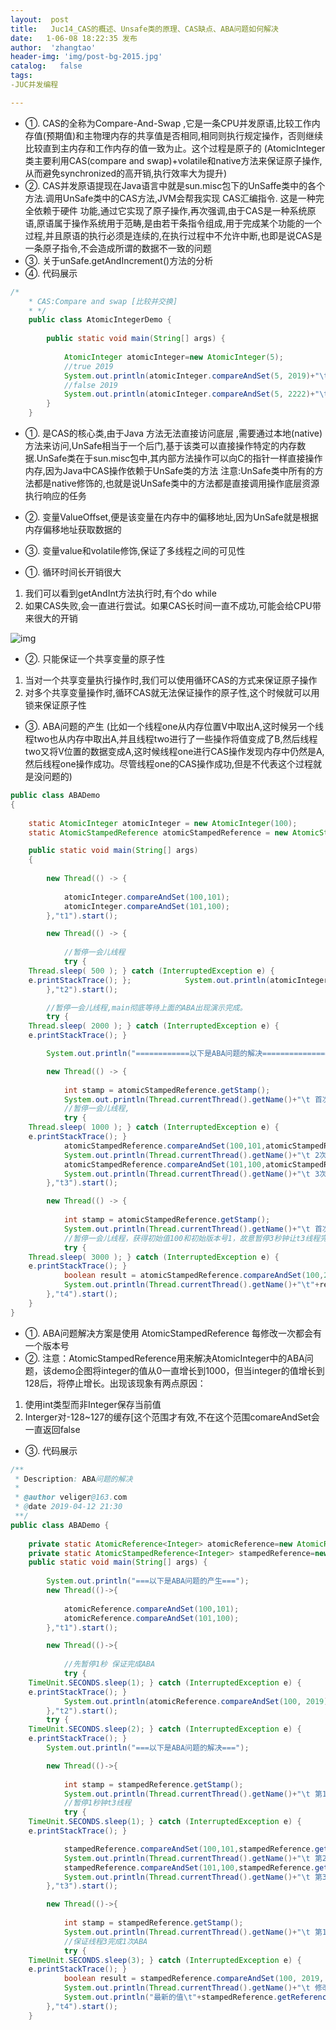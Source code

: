 ```yaml
---
layout:  post
title:   Juc14_CAS的概述、Unsafe类的原理、CAS缺点、ABA问题如何解决
date:   1-06-08 18:22:35 发布
author:  'zhangtao'
header-img: 'img/post-bg-2015.jpg'
catalog:   false
tags:
-JUC并发编程

---
```











-  ①. CAS的全称为Compare-And-Swap ,它是一条CPU并发原语,比较工作内存值(预期值)和主物理内存的共享值是否相同,相同则执行规定操作，否则继续比较直到主内存和工作内存的值一致为止。这个过程是原子的 (AtomicInteger类主要利用CAS(compare and swap)+volatile和native方法来保证原子操作,从而避免synchronized的高开销,执行效率大为提升)  
-  ②. CAS并发原语提现在Java语言中就是sun.misc包下的UnSaffe类中的各个方法.调用UnSafe类中的CAS方法,JVM会帮我实现 CAS汇编指令. 这是一种完全依赖于硬件 功能,通过它实现了原子操作,再次强调,由于CAS是一种系统原语,原语属于操作系统用于范畴,是由若干条指令组成,用于完成某个功能的一个过程,并且原语的执行必须是连续的,在执行过程中不允许中断,也即是说CAS是一条原子指令,不会造成所谓的数据不一致的问题  
-  ③. 关于unSafe.getAndIncrement()方法的分析  
-  ④. 代码展示 

```java
/*
	* CAS:Compare and swap [比较并交换]
	* */
	public class AtomicIntegerDemo {
   
	    public static void main(String[] args) {
   
	        AtomicInteger atomicInteger=new AtomicInteger(5);
	        //true 2019
	        System.out.println(atomicInteger.compareAndSet(5, 2019)+"\t"+atomicInteger.get());
	        //false 2019
	        System.out.println(atomicInteger.compareAndSet(5, 2222)+"\t"+atomicInteger.get());
	    }
	}
```


-  ①. 是CAS的核心类,由于Java 方法无法直接访问底层 ,需要通过本地(native)方法来访问,UnSafe相当于一个后门,基于该类可以直接操作特定的内存数据.UnSafe类在于sun.misc包中,其内部方法操作可以向C的指针一样直接操作内存,因为Java中CAS操作依赖于UnSafe类的方法 注意:UnSafe类中所有的方法都是native修饰的,也就是说UnSafe类中的方法都是直接调用操作底层资源执行响应的任务  
-  ②. 变量ValueOffset,便是该变量在内存中的偏移地址,因为UnSafe就是根据内存偏移地址获取数据的  
-  ③. 变量value和volatile修饰,保证了多线程之间的可见性 


- ①. 循环时间长开销很大

1. 我们可以看到getAndInt方法执行时,有个do while 
2. 如果CAS失败,会一直进行尝试。如果CAS长时间一直不成功,可能会给CPU带来很大的开销


![img](https://img-blog.csdnimg.cn/20210406160338962.png)

- ②. 只能保证一个共享变量的原子性

1. 当对一个共享变量执行操作时,我们可以使用循环CAS的方式来保证原子操作 
2. 对多个共享变量操作时,循环CAS就无法保证操作的原子性,这个时候就可以用锁来保证原子性

- ③. ABA问题的产生 (比如一个线程one从内存位置V中取出A,这时候另一个线程two也从内存中取出A,并且线程two进行了一些操作将值变成了B,然后线程two又将V位置的数据变成A,这时候线程one进行CAS操作发现内存中仍然是A,然后线程one操作成功。尽管线程one的CAS操作成功,但是不代表这个过程就是没问题的)

```java
public class ABADemo
{
   
    static AtomicInteger atomicInteger = new AtomicInteger(100);
    static AtomicStampedReference atomicStampedReference = new AtomicStampedReference(100,1);

    public static void main(String[] args)
    {
   
        new Thread(() -> {
   
            atomicInteger.compareAndSet(100,101);
            atomicInteger.compareAndSet(101,100);
        },"t1").start();

        new Thread(() -> {
   
            //暂停一会儿线程
            try {
    Thread.sleep( 500 ); } catch (InterruptedException e) {
    e.printStackTrace(); };            System.out.println(atomicInteger.compareAndSet(100, 2019)+"\t"+atomicInteger.get());
        },"t2").start();

        //暂停一会儿线程,main彻底等待上面的ABA出现演示完成。
        try {
    Thread.sleep( 2000 ); } catch (InterruptedException e) {
    e.printStackTrace(); }

        System.out.println("============以下是ABA问题的解决=============================");

        new Thread(() -> {
   
            int stamp = atomicStampedReference.getStamp();
            System.out.println(Thread.currentThread().getName()+"\t 首次版本号:"+stamp);//1
            //暂停一会儿线程,
            try {
    Thread.sleep( 1000 ); } catch (InterruptedException e) {
    e.printStackTrace(); }
            atomicStampedReference.compareAndSet(100,101,atomicStampedReference.getStamp(),atomicStampedReference.getStamp()+1);
            System.out.println(Thread.currentThread().getName()+"\t 2次版本号:"+atomicStampedReference.getStamp());
            atomicStampedReference.compareAndSet(101,100,atomicStampedReference.getStamp(),atomicStampedReference.getStamp()+1);
            System.out.println(Thread.currentThread().getName()+"\t 3次版本号:"+atomicStampedReference.getStamp());
        },"t3").start();

        new Thread(() -> {
   
            int stamp = atomicStampedReference.getStamp();
            System.out.println(Thread.currentThread().getName()+"\t 首次版本号:"+stamp);//1
            //暂停一会儿线程，获得初始值100和初始版本号1，故意暂停3秒钟让t3线程完成一次ABA操作产生问题
            try {
    Thread.sleep( 3000 ); } catch (InterruptedException e) {
    e.printStackTrace(); }
            boolean result = atomicStampedReference.compareAndSet(100,2019,stamp,stamp+1);
            System.out.println(Thread.currentThread().getName()+"\t"+result+"\t"+atomicStampedReference.getReference());
        },"t4").start();
    }
}
```


-  ①. ABA问题解决方案是使用 AtomicStampedReference 每修改一次都会有一个版本号  
-  ②. 注意：AtomicStampedReference用来解决AtomicInteger中的ABA问题，该demo企图将integer的值从0一直增长到1000，但当integer的值增长到128后，将停止增长。出现该现象有两点原因： 

1. 使用int类型而非Integer保存当前值 
2. Interger对-128~127的缓存[这个范围才有效,不在这个范围comareAndSet会一直返回false

- ③. 代码展示

```java
/**
 * Description: ABA问题的解决
 *
 * @author veliger@163.com
 * @date 2019-04-12 21:30
 **/
public class ABADemo {
   
    private static AtomicReference<Integer> atomicReference=new AtomicReference<>(100);
    private static AtomicStampedReference<Integer> stampedReference=new AtomicStampedReference<>(100,1);
    public static void main(String[] args) {
   
        System.out.println("===以下是ABA问题的产生===");
        new Thread(()->{
   
            atomicReference.compareAndSet(100,101);
            atomicReference.compareAndSet(101,100);
        },"t1").start();

        new Thread(()->{
   
            //先暂停1秒 保证完成ABA
            try {
    TimeUnit.SECONDS.sleep(1); } catch (InterruptedException e) {
    e.printStackTrace(); }
            System.out.println(atomicReference.compareAndSet(100, 2019)+"\t"+atomicReference.get());
        },"t2").start();
        try {
    TimeUnit.SECONDS.sleep(2); } catch (InterruptedException e) {
    e.printStackTrace(); }
        System.out.println("===以下是ABA问题的解决===");

        new Thread(()->{
   
            int stamp = stampedReference.getStamp();
            System.out.println(Thread.currentThread().getName()+"\t 第1次版本号"+stamp+"\t值是"+stampedReference.getReference());
            //暂停1秒钟t3线程
            try {
    TimeUnit.SECONDS.sleep(1); } catch (InterruptedException e) {
    e.printStackTrace(); }

            stampedReference.compareAndSet(100,101,stampedReference.getStamp(),stampedReference.getStamp()+1);
            System.out.println(Thread.currentThread().getName()+"\t 第2次版本号"+stampedReference.getStamp()+"\t值是"+stampedReference.getReference());
            stampedReference.compareAndSet(101,100,stampedReference.getStamp(),stampedReference.getStamp()+1);
            System.out.println(Thread.currentThread().getName()+"\t 第3次版本号"+stampedReference.getStamp()+"\t值是"+stampedReference.getReference());
        },"t3").start();

        new Thread(()->{
   
            int stamp = stampedReference.getStamp();
            System.out.println(Thread.currentThread().getName()+"\t 第1次版本号"+stamp+"\t值是"+stampedReference.getReference());
            //保证线程3完成1次ABA
            try {
    TimeUnit.SECONDS.sleep(3); } catch (InterruptedException e) {
    e.printStackTrace(); }
            boolean result = stampedReference.compareAndSet(100, 2019, stamp, stamp + 1);
            System.out.println(Thread.currentThread().getName()+"\t 修改成功否"+result+"\t最新版本号"+stampedReference.getStamp());
            System.out.println("最新的值\t"+stampedReference.getReference());
        },"t4").start();
    }
```

